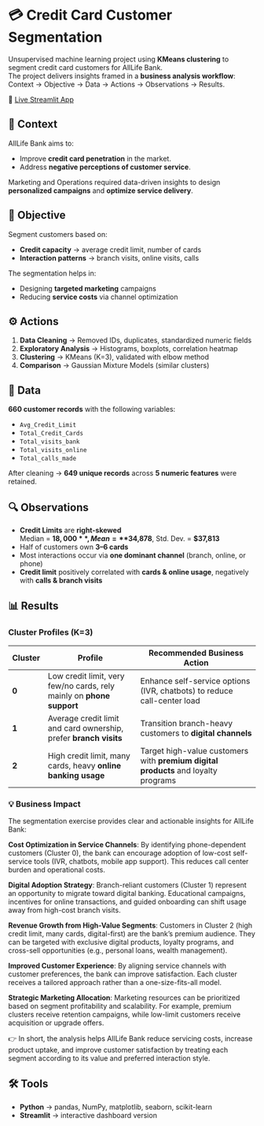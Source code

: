 # 💳 Credit Card Customer Segmentation

Unsupervised machine learning project using **KMeans clustering** to segment credit card customers for AllLife Bank.  
The project delivers insights framed in a **business analysis workflow**: Context → Objective → Data → Actions → Observations → Results.

🔗 [Live Streamlit App](https://projects-lmjf6blhrn8hy4xhzl7vfu.streamlit.app/)

## 📌 Context
AllLife Bank aims to:
- Improve **credit card penetration** in the market.  
- Address **negative perceptions of customer service**.  

Marketing and Operations required data-driven insights to design **personalized campaigns** and **optimize service delivery**.

## 🎯 Objective
Segment customers based on:
- **Credit capacity** → average credit limit, number of cards  
- **Interaction patterns** → branch visits, online visits, calls  

The segmentation helps in:
- Designing **targeted marketing** campaigns  
- Reducing **service costs** via channel optimization  

## ⚙️ Actions
1. **Data Cleaning** → Removed IDs, duplicates, standardized numeric fields  
2. **Exploratory Analysis** → Histograms, boxplots, correlation heatmap  
3. **Clustering** → KMeans (K=3), validated with elbow method  
4. **Comparison** → Gaussian Mixture Models (similar clusters)  

## 📂 Data
**660 customer records** with the following variables:

- `Avg_Credit_Limit`  
- `Total_Credit_Cards`  
- `Total_visits_bank`  
- `Total_visits_online`  
- `Total_calls_made`  

After cleaning → **649 unique records** across **5 numeric features** were retained.

## 🔍 Observations
- **Credit Limits** are **right-skewed**  
  Median = **$18,000**, Mean = **$34,878**, Std. Dev. = **$37,813**  
- Half of customers own **3–6 cards**  
- Most interactions occur via **one dominant channel** (branch, online, or phone)  
- **Credit limit** positively correlated with **cards & online usage**, negatively with **calls & branch visits**  

## 📊 Results

### Cluster Profiles (K=3)

| Cluster | Profile | Recommended Business Action |
|---------|---------|--------------------|
| **0** | Low credit limit, very few/no cards, rely mainly on **phone support** | Enhance self-service options (IVR, chatbots) to reduce call-center load |
| **1** | Average credit limit and card ownership, prefer **branch visits** | Transition branch-heavy customers to **digital channels** |
| **2** | High credit limit, many cards, heavy **online banking usage** | Target high-value customers with **premium digital products** and loyalty programs |

### 💡 Business Impact

The segmentation exercise provides clear and actionable insights for AllLife Bank:

**Cost Optimization in Service Channels**: By identifying phone-dependent customers (Cluster 0), the bank can encourage adoption of low-cost self-service tools (IVR, chatbots, mobile app support). This reduces call center burden and operational costs.

**Digital Adoption Strategy**: Branch-reliant customers (Cluster 1) represent an opportunity to migrate toward digital banking. Educational campaigns, incentives for online transactions, and guided onboarding can shift usage away from high-cost branch visits.

**Revenue Growth from High-Value Segments**: Customers in Cluster 2 (high credit limit, many cards, digital-first) are the bank’s premium audience. They can be targeted with exclusive digital products, loyalty programs, and cross-sell opportunities (e.g., personal loans, wealth management).

**Improved Customer Experience**: By aligning service channels with customer preferences, the bank can improve satisfaction. Each cluster receives a tailored approach rather than a one-size-fits-all model.

**Strategic Marketing Allocation**: Marketing resources can be prioritized based on segment profitability and scalability. For example, premium clusters receive retention campaigns, while low-limit customers receive acquisition or upgrade offers.

👉 In short, the analysis helps AllLife Bank reduce servicing costs, increase product uptake, and improve customer satisfaction by treating each segment according to its value and preferred interaction style.

## 🛠️ Tools
- **Python** → pandas, NumPy, matplotlib, seaborn, scikit-learn  
- **Streamlit** → interactive dashboard version  


